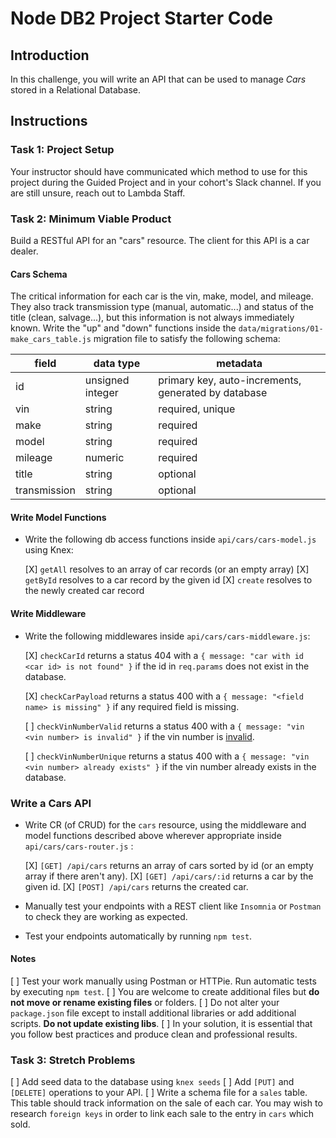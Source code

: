 # Node DB2 Project Starter Code

## Introduction

In this challenge, you will write an API that can be used to manage _Cars_ stored in a Relational Database.

## Instructions

### Task 1: Project Setup

Your instructor should have communicated which method to use for this project during the Guided Project and in your cohort's Slack channel. If you are still unsure, reach out to Lambda Staff.

### Task 2: Minimum Viable Product

Build a RESTful API for an "cars" resource. The client for this API is a car dealer.

#### Cars Schema

The critical information for each car is the vin, make, model, and mileage. They also track transmission type (manual, automatic...) and status of the title (clean, salvage...), but this information is not always immediately known. Write the "up" and "down" functions inside the `data/migrations/01-make_cars_table.js` migration file to satisfy the following schema:

| field        | data type        | metadata                                            |
| ------------ | ---------------- | --------------------------------------------------- |
| id           | unsigned integer | primary key, auto-increments, generated by database |
| vin          | string           | required, unique                                    |
| make         | string           | required                                            |
| model        | string           | required                                            |
| mileage      | numeric          | required                                            |
| title        | string           | optional                                            |
| transmission | string           | optional                                            |

#### Write Model Functions

- Write the following db access functions inside `api/cars/cars-model.js` using Knex:

  [X] `getAll` resolves to an array of car records (or an empty array)
  [X] `getById` resolves to a car record by the given id
  [X] `create` resolves to the newly created car record

#### Write Middleware

- Write the following middlewares inside `api/cars/cars-middleware.js`:

  [X] `checkCarId` returns a status 404 with a `{ message: "car with id <car id> is not found" }` if the id in `req.params` does not exist in the database.

  [X] `checkCarPayload` returns a status 400 with a `{ message: "<field name> is missing" }` if any required field is missing.

  [ ] `checkVinNumberValid` returns a status 400 with a `{ message: "vin <vin number> is invalid" }` if the vin number is [invalid](https://www.npmjs.com/package/vin-validator).

  [ ] `checkVinNumberUnique` returns a status 400 with a `{ message: "vin <vin number> already exists" }` if the vin number already exists in the database.

### Write a Cars API

- Write CR (of CRUD) for the `cars` resource, using the middleware and model functions described above wherever appropriate inside `api/cars/cars-router.js` :

  [X] `[GET] /api/cars` returns an array of cars sorted by id (or an empty array if there aren't any).
  [X] `[GET] /api/cars/:id` returns a car by the given id.
  [X] `[POST] /api/cars` returns the created car.

- Manually test your endpoints with a REST client like `Insomnia` or `Postman` to check they are working as expected.
- Test your endpoints automatically by running `npm test`.

#### Notes

[ ] Test your work manually using Postman or HTTPie. Run automatic tests by executing `npm test`.
[ ] You are welcome to create additional files but **do not move or rename existing files** or folders.
[ ] Do not alter your `package.json` file except to install additional libraries or add additional scripts. **Do not update existing libs**.
[ ] In your solution, it is essential that you follow best practices and produce clean and professional results.

### Task 3: Stretch Problems

[ ] Add seed data to the database using `knex seeds`
[ ] Add `[PUT]` and `[DELETE]` operations to your API.
[ ] Write a schema file for a `sales` table. This table should track information on the sale of each car. You may wish to research `foreign keys` in order to link each sale to the entry in `cars` which sold.
